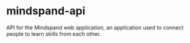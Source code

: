 # mindspand-api
API for the Mindspand web application, an application used to connect people to learn skills from each other.
